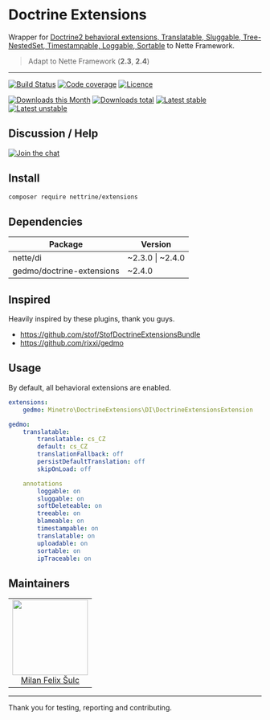 # Doctrine Extensions

Wrapper for [Doctrine2 behavioral extensions, Translatable, Sluggable, Tree-NestedSet, Timestampable, Loggable, Sortable](https://github.com/Atlantic18/DoctrineExtensions) to Nette Framework.

> Adapt to Nette Framework (**2.3**, **2.4**)

-----

[![Build Status](https://img.shields.io/travis/nettrine/extensions.svg?style=flat-square)](https://travis-ci.org/nettrine/extensions)
[![Code coverage](https://img.shields.io/coveralls/nettrine/extensions.svg?style=flat-square)](https://coveralls.io/r/nettrine/extensions)
[![Licence](https://img.shields.io/packagist/l/nettrine/extensions.svg?style=flat-square)](https://packagist.org/packages/nettrine/extensions)

[![Downloads this Month](https://img.shields.io/packagist/dm/nettrine/extensions.svg?style=flat-square)](https://packagist.org/packages/nettrine/extensions)
[![Downloads total](https://img.shields.io/packagist/dt/nettrine/extensions.svg?style=flat-square)](https://packagist.org/packages/nettrine/extensions)
[![Latest stable](https://img.shields.io/packagist/v/nettrine/extensions.svg?style=flat-square)](https://packagist.org/packages/nettrine/extensions)
[![Latest unstable](https://img.shields.io/packagist/vpre/nettrine/extensions.svg?style=flat-square)](https://packagist.org/packages/nettrine/extensions)

## Discussion / Help

[![Join the chat](https://img.shields.io/gitter/room/nettrine/nettrine.svg?style=flat-square)](http://bit.ly/nettrine)

## Install

```sh
composer require nettrine/extensions
```

## Dependencies

| Package                   | Version          |
|---------------------------|------------------|
| nette/di                  | ~2.3.0 \| ~2.4.0 |
| gedmo/doctrine-extensions | ~2.4.0           |

## Inspired

Heavily inspired by these plugins, thank you guys.

- https://github.com/stof/StofDoctrineExtensionsBundle
- https://github.com/rixxi/gedmo

## Usage

By default, all behavioral extensions are enabled.

```yaml
extensions:
    gedmo: Minetro\DoctrineExtensions\DI\DoctrineExtensionsExtension

gedmo: 
    translatable:
        translatable: cs_CZ
        default: cs_CZ
        translationFallback: off
        persistDefaultTranslation: off
        skipOnLoad: off

    annotations 
        loggable: on
        sluggable: on
        softDeleteable: on
        treeable: on
        blameable: on
        timestampable: on
        translatable: on
        uploadable: on
        sortable: on
        ipTraceable: on
```

## Maintainers

<table>
  <tbody>
    <tr>
      <td align="center">
        <a href="https://github.com/f3l1x">
            <img width="150" height="150" src="https://avatars2.githubusercontent.com/u/538058?v=3&s=150">
        </a>
        </br>
        <a href="https://github.com/f3l1x">Milan Felix Šulc</a>
      </td>
    </tr>
  <tbody>
</table>

---

Thank you for testing, reporting and contributing.